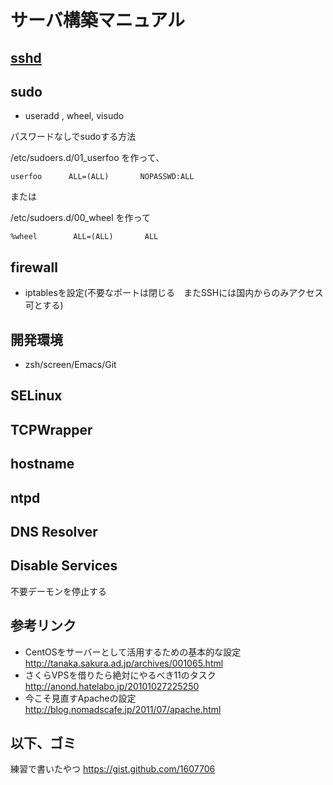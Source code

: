 # サーバ構築マニュアル

## [sshd](sshd.md)

## sudo
 * useradd , wheel, visudo

パスワードなしでsudoする方法

/etc/sudoers.d/01_userfoo を作って、

```
userfoo      ALL=(ALL)       NOPASSWD:ALL
```
または

/etc/sudoers.d/00_wheel を作って
```
%wheel        ALL=(ALL)       ALL
```

## firewall
* iptablesを設定(不要なポートは閉じる　またSSHには国内からのみアクセス可とする)

## 開発環境
* zsh/screen/Emacs/Git

## SELinux
## TCPWrapper
## hostname
## ntpd
## DNS Resolver
## Disable Services
不要デーモンを停止する

## 参考リンク
* CentOSをサーバーとして活用するための基本的な設定
http://tanaka.sakura.ad.jp/archives/001065.html
* さくらVPSを借りたら絶対にやるべき11のタスク
http://anond.hatelabo.jp/20101027225250
* 今こそ見直すApacheの設定
http://blog.nomadscafe.jp/2011/07/apache.html

## 以下、ゴミ

練習で書いたやつ https://gist.github.com/1607706

